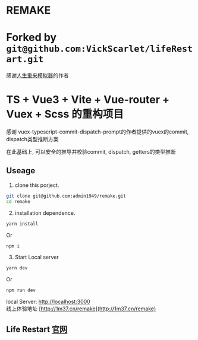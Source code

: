 # REMAKE

# Forked by `git@github.com:VickScarlet/lifeRestart.git`

感谢[人生重来模拟器](https://github.com/VickScarlet/lifeRestart)的作者

# TS + Vue3 + Vite + Vue-router + Vuex + Scss 的重构项目

感谢 vuex-typescript-commit-dispatch-prompt的作者提供的vuex的commit, dispatch类型推断方案

在此基础上, 可以安全的推导并校验commit, dispatch, getters的类型推断

## Useage
1. clone this porject.
```bash
git clone git@github.com:admin1949/remake.git
cd remake
```

2. installation dependence.
```bash
yarn install
```
Or
```bash
npm i
```

3. Start Local server
```bash
yarn dev
```
Or
```bash
npm run dev
```

local Server: [http://localhost:3000](http://localhost:3000)  
线上体验地址 [http://1m37.cn/remake](http://1m37.cn/remake)

## Life Restart [官网](https://liferestart.syaro.io/)